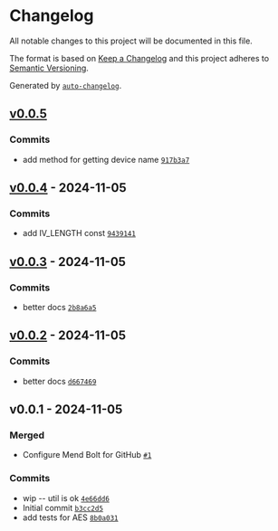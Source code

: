 # Changelog

All notable changes to this project will be documented in this file.

The format is based on [Keep a Changelog](https://keepachangelog.com/en/1.0.0/)
and this project adheres to [Semantic Versioning](https://semver.org/spec/v2.0.0.html).

Generated by [`auto-changelog`](https://github.com/CookPete/auto-changelog).

## [v0.0.5](https://github.com/bicycle-codes/keys/compare/v0.0.4...v0.0.5)

### Commits

- add method for getting device name [`917b3a7`](https://github.com/bicycle-codes/keys/commit/917b3a76020d81a5695a9d319f30a9def4c8006f)

## [v0.0.4](https://github.com/bicycle-codes/keys/compare/v0.0.3...v0.0.4) - 2024-11-05

### Commits

- add IV_LENGTH const [`9439141`](https://github.com/bicycle-codes/keys/commit/9439141579d42962cd8f61589628e5cdd1a76712)

## [v0.0.3](https://github.com/bicycle-codes/keys/compare/v0.0.2...v0.0.3) - 2024-11-05

### Commits

- better docs [`2b8a6a5`](https://github.com/bicycle-codes/keys/commit/2b8a6a549c19cf2b7e4e3cf21b59139a2baef850)

## [v0.0.2](https://github.com/bicycle-codes/keys/compare/v0.0.1...v0.0.2) - 2024-11-05

### Commits

- better docs [`d667469`](https://github.com/bicycle-codes/keys/commit/d667469ae156e11e5f718a0646543b80eef0fac8)

## v0.0.1 - 2024-11-05

### Merged

- Configure Mend Bolt for GitHub [`#1`](https://github.com/bicycle-codes/keys/pull/1)

### Commits

- wip -- util is ok [`4e66dd6`](https://github.com/bicycle-codes/keys/commit/4e66dd6d0cb2db98229bb805318b5079bf27d907)
- Initial commit [`b3cc2d5`](https://github.com/bicycle-codes/keys/commit/b3cc2d5dc3c39259314a2251f9c56f9584c32ec3)
- add tests for AES [`8b0a031`](https://github.com/bicycle-codes/keys/commit/8b0a031362794ea92ca367c945a24541babc751b)
